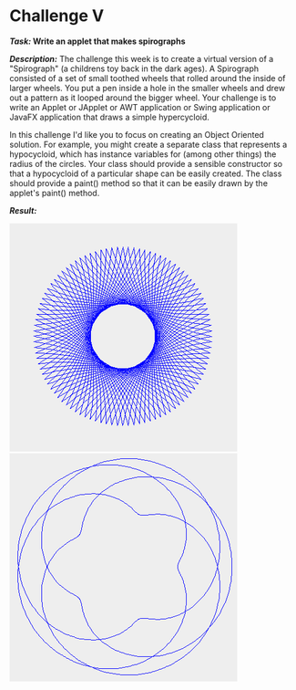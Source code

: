 # Challenge V

**_Task:_ Write an applet that makes spirographs**

***Description:*** The challenge this week is to create a virtual version of a "Spirograph" (a childrens toy back in the dark ages). A Spirograph consisted of a set of small toothed wheels that rolled around the inside of larger wheels. You put a pen inside a hole in the smaller wheels and drew out a pattern as it looped around the bigger wheel. Your challenge is to write an Applet or JApplet or AWT application or Swing application or JavaFX application that draws a simple hypercycloid.

In this challenge I'd like you to focus on creating an Object Oriented solution. For example, you might create a separate class that represents a hypocycloid, which has instance variables for (among other things) the radius of the circles. Your class should provide a sensible constructor so that a hypocycloid of a particular shape can be easily created. The class should provide a paint() method so that it can be easily drawn by the applet's paint() method.

***Result:***
<p float="center">
  <img src="https://github.com/ransaked1/SpaceCadets-COMP1202/blob/master/Challenge5/spiro1.png" width="400" height="400" />
  <img src="https://github.com/ransaked1/SpaceCadets-COMP1202/blob/master/Challenge5/spiro4.png" width="400" height="400" /> 
</p>
